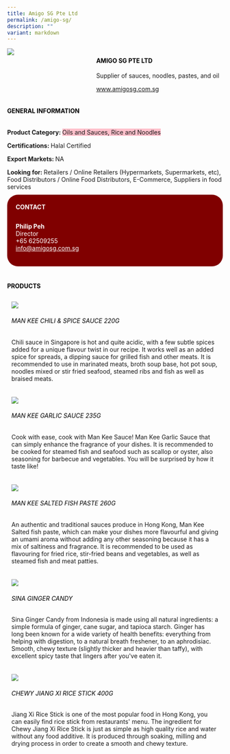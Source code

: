 ```yaml
---
title: Amigo SG Pte Ltd
permalink: /amigo-sg/
description: ""
variant: markdown
---
```

<div class="flex-paragraph"> 
<p style="text-transform: uppercase">
</p>
</div> 
<div class="flex-container" style="display: flex; flex-wrap: wrap;"> 
<div class="card sgds" style="flex: 1 1 40%; display: block;">
<img src="https://drive.google.com/u/0/uc?id=1t9-gVW49k_yv7ve1gar0WinxUz8weol8&amp;export=download">
</div> 
<div class="card-sgds" style="flex: 1 1 58%; display: block; margin-left: 3px"> 
<h4 style="text-transform: uppercase; color: black;">
<b>Amigo SG Pte Ltd
</b>
</h4> 
<p>Supplier of sauces, noodles, pastes, and oil
</p> 
<p>
<a href="https://www.amigosg.com.sg/" target="_blank">www.amigosg.com.sg
</a>
</p> 
</div> 
</div> 
<h4 style="text-transform: uppercase; color: black;">
<b>General Information
</b>
</h4> 
<div class="flex-container" style="display: flex; flex-wrap: wrap;"> 
<div class="card sgds" style="flex: 1 1 65%; display: block; align-self: stretch"> 
<div class="flex-paragraph"> 
<p>
<b>Product Category: 
</b>
<span style="background-color: pink; border-radius: 10 px;">Oils and Sauces, Rice and Noodles
</span>
</p> 
<p>
<b>Certifications: 
</b> Halal Certified
</p> 
<p>
<b>Export Markets: 
</b>NA
</p> 
<p style="margin-bottom: 10px;">
<b>Looking for: 
</b>Retailers / Online Retailers (Hypermarkets, Supermarkets, etc), Food Distributors / Online Food Distributors, E-Commerce, Suppliers in food services
</p> 
</div> 
</div> 
<div class="card sgds" style="flex: 1 1 35%; padding: 10px; display: block; background-color: maroon; border-radius: 25px; align-self: center;"> 
<h4 style="color: white; margin-top: 10px; margin-left: 10px;">CONTACT
</h4> 
<div class="flex-paragraph"> 
<p style="padding: 10px; color: white;">
<b>Philip Peh
</b>
<br>Director
<br>+65 62509255
<br>
<a href="mailto:info@amigosg.com.sg" style="color: white;">info@amigosg.com.sg
</a>
</p> 
</div> 
</div> 
</div> 
<br> 
<h4 style="text-transform: uppercase; color: black;">
<b>products
</b>
</h4> 
<div style="display: flex; flex-wrap: wrap;"> 
<div class="card sgds" style="flex: 1 1 47%; margin: 10px; display: block;"> 
<div class="flex-image" style="display: block;">
<img src="https://drive.google.com/u/0/uc?id=12IwHCej7x2DlsHie4ia55OE2mamMrAE_&amp;export=download">
</div> 
<div class="flex-paragraph"> 
<h6 style="text-transform: uppercase; color: black;">Man Kee Chili &amp; Spice Sauce 220g
</h6> 
<p>Chili sauce in Singapore is hot and quite acidic, with a few subtle spices added for a unique flavour twist in our recipe. It works well as an added spice for spreads, a dipping sauce for grilled fish and other meats. It is recommended to use in marinated meats, broth soup base, hot pot soup, noodles mixed or stir fried seafood, steamed ribs and fish as well as braised meats.
</p>
</div> 
</div> 
<div class="card sgds" style="flex: 1 1 47%; margin: 10px; display: block;"> 
<div class="flex-image" style="display: block;">
<img src="https://drive.google.com/u/0/uc?id=1tHV3nfbQgR-uSpzzhO3TYaAotqieAVwR&amp;export=download">
</div> 
<div class="flex-paragraph"> 
<h6 style="text-transform: uppercase; color: black;">Man Kee Garlic Sauce 235g
</h6> 
<p>Cook with ease, cook with Man Kee Sauce! Man Kee Garlic Sauce that can simply enhance the fragrance of your dishes. It is recommended to be cooked for steamed fish and seafood such as scallop or oyster, also seasoning for barbecue and vegetables. You will be surprised by how it taste like!
</p>
</div> 
</div> 
<div class="card sgds" style="flex: 1 1 47%; margin: 10px; display: block;"> 
<div class="flex-image" style="display: block;">
<img src="https://drive.google.com/u/0/uc?id=1CQfdfnGNKWxDfv_7N2nbwsiSyz-M51Jg&amp;export=download">
</div> 
<div class="flex-paragraph"> 
<h6 style="text-transform: uppercase; color: black;">Man Kee Salted Fish Paste 260g
</h6> 
<p>An authentic and traditional sauces produce in Hong Kong, Man Kee Salted fish paste, which can make your dishes more flavourful and giving an umami aroma without adding any other seasoning because it has a mix of saltiness and fragrance. It is recommended to be used as flavouring for fried rice, stir-fried beans and vegetables, as well as steamed fish and meat patties.
</p>
</div> 
</div> 
<div class="card sgds" style="flex: 1 1 47%; margin: 10px; display: block;"> 
<div class="flex-image" style="display: block;">
<img src="https://drive.google.com/u/0/uc?id=13Z8mQ4hYLBBF_KC78RSlAgJmO1Qwraxz&amp;export=download">
</div> 
<div class="flex-paragraph"> 
<h6 style="text-transform: uppercase; color: black;">Sina Ginger Candy
</h6> 
<p>Sina Ginger Candy from Indonesia is made using all natural ingredients: a simple formula of ginger, cane sugar, and tapioca starch. Ginger has long been known for a wide variety of health benefits: everything from helping with digestion, to a natural breath freshener, to an aphrodisiac. Smooth, chewy texture (slightly thicker and heavier than taffy), with excellent spicy taste that lingers after you've eaten it.
</p>
</div> 
</div> 
<div class="card sgds" style="flex: 1 1 47%; margin: 10px; display: block;"> 
<div class="flex-image" style="display: block;">
<img src="https://drive.google.com/u/0/uc?id=1xHlT35_56pWMqtn4xnMDaKPOzweqmZyQ&amp;export=downloadd">
</div> 
<div class="flex-paragraph"> 
<h6 style="text-transform: uppercase; color: black;">Chewy Jiang Xi Rice Stick 400g
</h6> 
<p>Jiang Xi Rice Stick is one of the most popular food in Hong Kong, you can easily find rice stick from restaurants' menu. The ingredient for Chewy Jiang Xi Rice Stick is just as simple as high quality rice and water without any food additive. It is produced through soaking, milling and drying process in order to create a smooth and chewy texture.
</p>
</div> 
</div> 
</div>